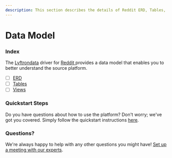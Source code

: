 ```yaml
---
description: This section describes the details of Reddit ERD, Tables, and Views.
---
```


# Data Model

### Index

The  [Lyftrondata](https://www.lyftrondata.com/) driver for [Reddit](https://www.lyftrondata.com/integration/reddit/)[ ](https://www.lyftrondata.com/integration/reddit/)provides a data model that enables you to better understand the source platform.

* [ ] [ERD](../../../marketing-analytics/reddit/data-model/erd.md)
* [ ] [Tables](../../../marketing-analytics/reddit/data-model/tables.md)
* [ ] [Views](../../../marketing-analytics/reddit/data-model/views.md)

### Quickstart Steps

Do you have questions about how to use the platform? Don't worry; we've got you covered. Simply follow the quickstart instructions [here](../../../../quickstart-steps.md).

### Questions? <a href="#questions" id="questions"></a>

We're always happy to help with any other questions you might have! [Set up a meeting with our experts](https://www.lyftrondata.com/book-a-meeting/).


